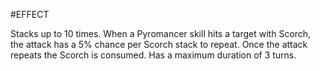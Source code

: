 #EFFECT

Stacks up to 10 times. When a Pyromancer skill hits a target with Scorch, the attack has a 5% chance per Scorch stack to repeat. Once the attack repeats the Scorch is consumed.
Has a maximum duration of 3 turns.